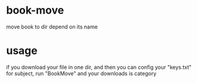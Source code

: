 # book-move
move book to dir depend on its name

# usage
if you download your file in one dir, and then you can config your "keys.txt" for subject, run "BookMove" and your downloads
is category
